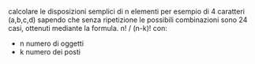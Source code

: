 calcolare le disposizioni semplici di n elementi per esempio di 4 caratteri (a,b,c,d) sapendo che senza ripetizione le possibili combinazioni sono 24 casi, ottenuti mediante la formula.
n! / (n-k)! con:
- n numero di oggetti 
- k numero dei posti